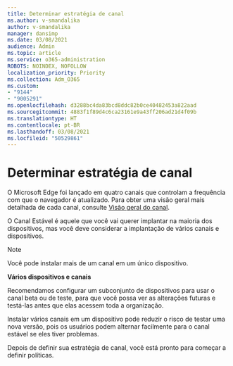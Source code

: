 ```yaml
---
title: Determinar estratégia de canal
ms.author: v-smandalika
author: v-smandalika
manager: dansimp
ms.date: 03/08/2021
audience: Admin
ms.topic: article
ms.service: o365-administration
ROBOTS: NOINDEX, NOFOLLOW
localization_priority: Priority
ms.collection: Adm_O365
ms.custom:
- "9144"
- "9005291"
ms.openlocfilehash: d3288bc4da83bcd8ddc82b0ce40482453a822aad
ms.sourcegitcommit: 4883f1f89d4c6ca23161e9a43ff206ad21d4f09b
ms.translationtype: HT
ms.contentlocale: pt-BR
ms.lasthandoff: 03/08/2021
ms.locfileid: "50529861"
---
```

# <a name="determine-channel-strategy"></a>Determinar estratégia de canal

O Microsoft Edge foi lançado em quatro canais que controlam a frequência com que o navegador é atualizado. Para obter uma visão geral mais detalhada de cada canal, consulte [Visão geral do canal](https://docs.microsoft.com/DeployEdge/microsoft-edge-channels#channel-overview).

O Canal Estável é aquele que você vai querer implantar na maioria dos dispositivos, mas você deve considerar a implantação de vários canais e dispositivos.

> [!NOTE]
> Você pode instalar mais de um canal em um único dispositivo.

**Vários dispositivos e canais**

Recomendamos configurar um subconjunto de dispositivos para usar o canal beta ou de teste, para que você possa ver as alterações futuras e testá-las antes que elas acessem toda a organização.

Instalar vários canais em um dispositivo pode reduzir o risco de testar uma nova versão, pois os usuários podem alternar facilmente para o canal estável se eles tiver problemas.

Depois de definir sua estratégia de canal, você está pronto para começar a definir políticas.

